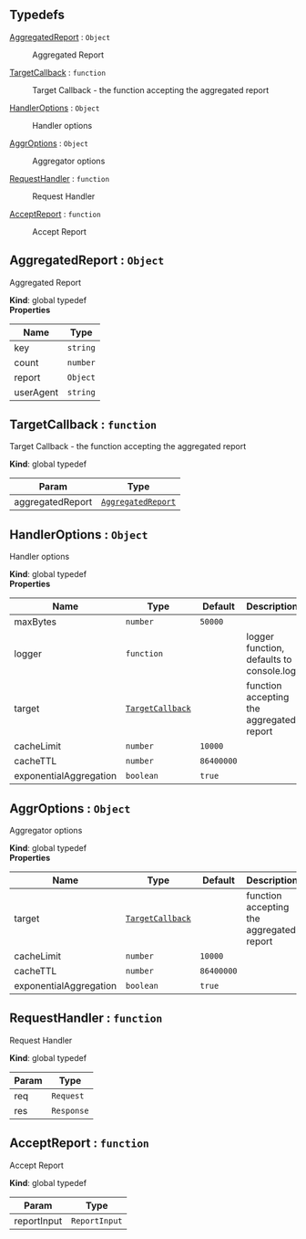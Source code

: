 ## Typedefs

<dl>
<dt><a href="#AggregatedReport">AggregatedReport</a> : <code>Object</code></dt>
<dd><p>Aggregated Report</p>
</dd>
<dt><a href="#TargetCallback">TargetCallback</a> : <code>function</code></dt>
<dd><p>Target Callback - the function accepting the aggregated report</p>
</dd>
<dt><a href="#HandlerOptions">HandlerOptions</a> : <code>Object</code></dt>
<dd><p>Handler options</p>
</dd>
<dt><a href="#AggrOptions">AggrOptions</a> : <code>Object</code></dt>
<dd><p>Aggregator options</p>
</dd>
<dt><a href="#RequestHandler">RequestHandler</a> : <code>function</code></dt>
<dd><p>Request Handler</p>
</dd>
<dt><a href="#AcceptReport">AcceptReport</a> : <code>function</code></dt>
<dd><p>Accept Report</p>
</dd>
</dl>

<a name="AggregatedReport"></a>

## AggregatedReport : <code>Object</code>
Aggregated Report

**Kind**: global typedef  
**Properties**

| Name | Type |
| --- | --- |
| key | <code>string</code> | 
| count | <code>number</code> | 
| report | <code>Object</code> | 
| userAgent | <code>string</code> | 

<a name="TargetCallback"></a>

## TargetCallback : <code>function</code>
Target Callback - the function accepting the aggregated report

**Kind**: global typedef  

| Param | Type |
| --- | --- |
| aggregatedReport | [<code>AggregatedReport</code>](#AggregatedReport) | 

<a name="HandlerOptions"></a>

## HandlerOptions : <code>Object</code>
Handler options

**Kind**: global typedef  
**Properties**

| Name | Type | Default | Description |
| --- | --- | --- | --- |
| maxBytes | <code>number</code> | <code>50000</code> |  |
| logger | <code>function</code> |  | logger function, defaults to console.log |
| target | [<code>TargetCallback</code>](#TargetCallback) |  | function accepting the aggregated report |
| cacheLimit | <code>number</code> | <code>10000</code> |  |
| cacheTTL | <code>number</code> | <code>86400000</code> |  |
| exponentialAggregation | <code>boolean</code> | <code>true</code> |  |

<a name="AggrOptions"></a>

## AggrOptions : <code>Object</code>
Aggregator options

**Kind**: global typedef  
**Properties**

| Name | Type | Default | Description |
| --- | --- | --- | --- |
| target | [<code>TargetCallback</code>](#TargetCallback) |  | function accepting the aggregated report |
| cacheLimit | <code>number</code> | <code>10000</code> |  |
| cacheTTL | <code>number</code> | <code>86400000</code> |  |
| exponentialAggregation | <code>boolean</code> | <code>true</code> |  |

<a name="RequestHandler"></a>

## RequestHandler : <code>function</code>
Request Handler

**Kind**: global typedef  

| Param | Type |
| --- | --- |
| req | <code>Request</code> | 
| res | <code>Response</code> | 

<a name="AcceptReport"></a>

## AcceptReport : <code>function</code>
Accept Report

**Kind**: global typedef  

| Param | Type |
| --- | --- |
| reportInput | <code>ReportInput</code> | 

